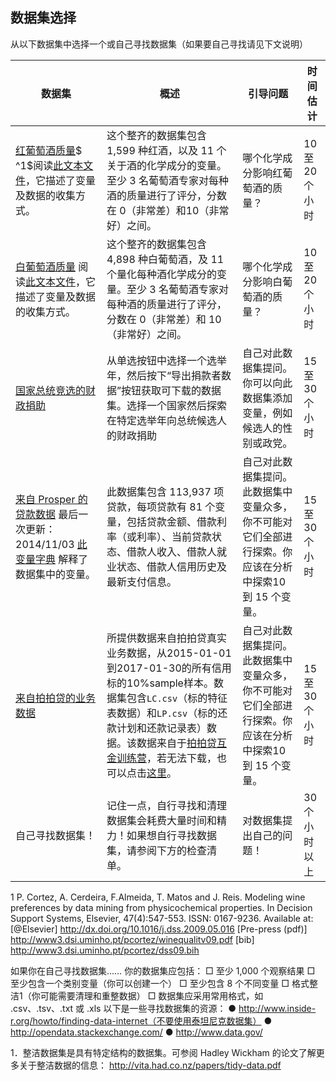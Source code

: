 ## 数据集选择



从以下数据集中选择⼀个或⾃⼰寻找数据集（如果要⾃⼰寻找请⻅下⽂说明）



| 数据集                                      | 概述                                       | 引导问题                                     | 时间估计       |
| ---------------------------------------- | ---------------------------------------- | ---------------------------------------- | ---------- |
| [红葡萄酒质量](https://raw.githubusercontent.com/udacity/new-dand-advanced-china/master/%E6%8E%A2%E7%B4%A2%E6%80%A7%E6%95%B0%E6%8D%AE%E5%88%86%E6%9E%90/%E9%A1%B9%E7%9B%AE/wineQualityReds.csv)$ ^1$阅读[此⽂本⽂件](https://raw.githubusercontent.com/udacity/new-dand-advanced-china/master/%E6%8E%A2%E7%B4%A2%E6%80%A7%E6%95%B0%E6%8D%AE%E5%88%86%E6%9E%90/%E9%A1%B9%E7%9B%AE/wineQualityInfo.txt)，它描述了变量及数据的收集⽅式。 | 这个整⻬的数据集包含1,599 种红酒，以及 11 个关于酒的化学成分的变量。⾄少 3 名葡萄酒专家对每种酒的质量进⾏了评分，分数在 0（⾮常差）和10（⾮常好）之间。 | 哪个化学成分影响红葡萄酒的质量？                         | 10 ⾄ 20个⼩时 |
| [⽩葡萄酒质量](https://raw.githubusercontent.com/udacity/new-dand-advanced-china/master/%E6%8E%A2%E7%B4%A2%E6%80%A7%E6%95%B0%E6%8D%AE%E5%88%86%E6%9E%90/%E9%A1%B9%E7%9B%AE/wineQualityWhites.csv) 阅读[此⽂本⽂件](https://raw.githubusercontent.com/udacity/new-dand-advanced-china/master/%E6%8E%A2%E7%B4%A2%E6%80%A7%E6%95%B0%E6%8D%AE%E5%88%86%E6%9E%90/%E9%A1%B9%E7%9B%AE/wineQualityInfo.txt)，它描述了变量及数据的收集⽅式。 | 这个整⻬的数据集包含4,898 种⽩葡萄酒，及 11个量化每种酒化学成分的变量。⾄少 3 名葡萄酒专家对每种酒的质量进⾏了评分，分数在 0（⾮常差）和 10（⾮常好）之间。 | 哪个化学成分影响⽩葡萄酒的质量？                         | 10 ⾄ 20个⼩时 |
| [国家总统竞选的财政捐助](http://classic.fec.gov/disclosurep/pnational.do) | 从单选按钮中选择⼀个选举年，然后按下“导出捐款者数据”按钮获取可下载的数据集。选择⼀个国家然后探索在特定选举年向总统候选⼈的财政捐助 | ⾃⼰对此数据集提问。你可以向此数据集添加变量，例如候选⼈的性别或政党。      | 15 ⾄ 30个⼩时 |
| [来⾃ Prosper 的贷款数据](https://github.com/udacity/new-dand-advanced-china/raw/master/%E6%8E%A2%E7%B4%A2%E6%80%A7%E6%95%B0%E6%8D%AE%E5%88%86%E6%9E%90/%E9%A1%B9%E7%9B%AE/prosperLoanData.csv) 最后⼀次更新：2014/11/03 [此变量字典](https://raw.githubusercontent.com/udacity/new-dand-advanced-china/master/%E6%8E%A2%E7%B4%A2%E6%80%A7%E6%95%B0%E6%8D%AE%E5%88%86%E6%9E%90/%E9%A1%B9%E7%9B%AE/wineQualityInfo.txt) 解释了数据集中的变量。 | 此数据集包含 113,937 项贷款，每项贷款有 81 个变量，包括贷款⾦额、借款利率（或利率）、当前贷款状态、借款⼈收⼊、借款⼈就业状态、借款⼈信⽤历史及最新⽀付信息。 | ⾃⼰对此数据集提问。此数据集中变量众多，你不可能对它们全部进⾏探索。你应该在分析中探索10 到 15 个变量。 | 15 ⾄ 30个⼩时 |
| [来自拍拍贷的业务数据](https://github.com/udacity/new-dand-advanced-china/raw/master/%E6%8E%A2%E7%B4%A2%E6%80%A7%E6%95%B0%E6%8D%AE%E5%88%86%E6%9E%90/%E9%A1%B9%E7%9B%AE/ppdai_3_23.zip) | 所提供数据来自拍拍贷真实业务数据，从2015-01-01到2017-01-30的所有信用标的10%sample样本。数据集包含`LC.csv`（标的特征表数据）和`LP.csv`（标的还款计划和还款记录表）数据。该数据来自于[拍拍贷互金训练营](https://cdn.kesci.com/ppdai_3_23.zip)，若无法下载，也可以点击[这里](https://github.com/udacity/new-dand-advanced-china/raw/master/%E6%8E%A2%E7%B4%A2%E6%80%A7%E6%95%B0%E6%8D%AE%E5%88%86%E6%9E%90/%E9%A1%B9%E7%9B%AE/ppdai_3_23.zip)。 | ⾃⼰对此数据集提问。此数据集中变量众多，你不可能对它们全部进⾏探索。你应该在分析中探索10 到 15 个变量。 | 15 ⾄ 30个⼩时 |
| ⾃⼰寻找数据集！                                 | 记住⼀点，⾃⾏寻找和清理数据集会耗费⼤量时间和精⼒！如果想⾃⾏寻找数据集，请参阅下⽅的检查清单。 | 对数据集提出⾃⼰的问题！                             | 30 个⼩时以上   |



1 P. Cortez, A. Cerdeira, F.Almeida, T. Matos and J. Reis. Modeling wine preferences by data mining from
physicochemical properties. In Decision Support Systems, Elsevier, 47(4):547-553. ISSN: 0167-9236. Available
at: [@Elsevier] http://dx.doi.org/10.1016/j.dss.2009.05.016 [Pre-press (pdf)]
http://www3.dsi.uminho.pt/pcortez/winequalitv09.pdf [bib] http://www3.dsi.uminho.pt/pcortez/dss09.bih



如果你在⾃⼰寻找数据集……
你的数据集应包括：
□ ⾄少 1,000 个观察结果
□ ⾄少包含⼀个类别变量（你可以创建⼀个）
□ ⾄少包含 8 个不同变量
□ 格式整洁1（你可能需要清理和重整数据）
□ 数据集应采⽤常⽤格式，如 .csv、.tsv、.txt 或 .xls
以下是⼀些寻找数据集的资源：
● http://www.inside-r.org/howto/finding-data-internet（不要使⽤泰坦尼克数据集）
● http://opendata.stackexchange.com/
● http://www.data.gov/

1．整洁数据集是具有特定结构的数据集。可参阅 Hadley Wickham 的论⽂了解更多关于整洁数据的信息：
http://vita.had.co.nz/papers/tidy-data.pdf